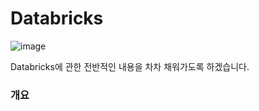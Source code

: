 # Databricks

![image](https://user-images.githubusercontent.com/92324214/231395168-14c1d83b-4ef3-4b37-b6fd-4473020a6e83.png)

Databricks에 관한 전반적인 내용을 차차 채워가도록 하겠습니다.

### 개요
